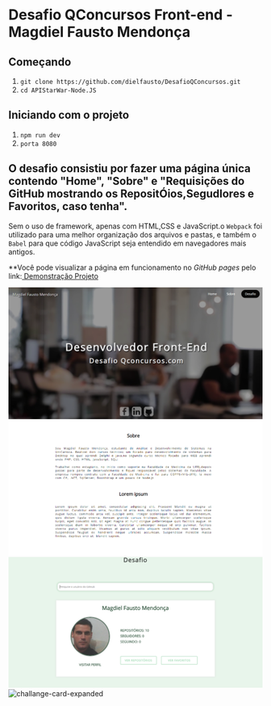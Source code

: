 # Desafio QConcursos Front-end - Magdiel Fausto Mendonça

## Começando
1. ``git clone https://github.com/dielfausto/DesafioQConcursos.git``
2. ``cd APIStarWar-Node.JS``

## Iniciando com o projeto
1. ``npm run dev`` <br>
2. ``porta 8080`` <br>

## O desafio consistiu por fazer uma página única contendo "Home", "Sobre" e "Requisições do GitHub mostrando os RepositÓios,SegudIores e Favoritos, caso tenha". 

Sem o uso de framework, apenas com HTML,CSS e JavaScript.o `Webpack` foi utilizado para  uma melhor organização dos arquivos e pastas, e também o `Babel` para que código JavaScript seja entendido em navegadores mais antigos.

**Você pode visualizar a página em funcionamento no _GitHub pages_ pelo link:<a href="https://www.youtube.com/watch?v=ql7u9IUmBHk&ab_channel=DielFausto">
Demonstração Projeto </a>

![homepage](https://github.com/dielfausto/DesafioQConcursos/blob/master/public/images/home.PNG)
![about](https://github.com/dielfausto/DesafioQConcursos/blob/master/public/images/about.PNG)
![challange-card-collapsed](https://github.com/dielfausto/DesafioQConcursos/blob/master/public/images/desafio.PNG)
![challange-card-expanded](https://github.com/dielfausto/DesafioQConcursos/blob/master/public/images/challange-card-expanded.PNG)
